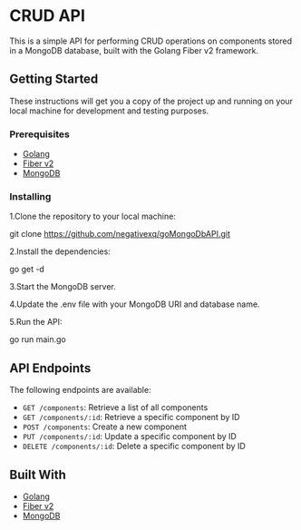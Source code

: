 # CRUD API

This is a simple API for performing CRUD operations on components stored in a MongoDB database, built with the Golang Fiber v2 framework.

## Getting Started

These instructions will get you a copy of the project up and running on your local machine for development and testing purposes.

### Prerequisites

- [Golang](https://golang.org/)
- [Fiber v2](https://gofiber.io/)
- [MongoDB](https://www.mongodb.com/)

### Installing

1.Clone the repository to your local machine:

git clone https://github.com/negativexq/goMongoDbAPI.git

2.Install the dependencies:

go get -d

3.Start the MongoDB server.

4.Update the .env file with your MongoDB URI and database name.

5.Run the API:

go run main.go


## API Endpoints

The following endpoints are available:

- `GET /components`: Retrieve a list of all components
- `GET /components/:id`: Retrieve a specific component by ID
- `POST /components`: Create a new component
- `PUT /components/:id`: Update a specific component by ID
- `DELETE /components/:id`: Delete a specific component by ID

## Built With

- [Golang](https://golang.org/)
- [Fiber v2](https://gofiber.io/)
- [MongoDB](https://www.mongodb.com/)
